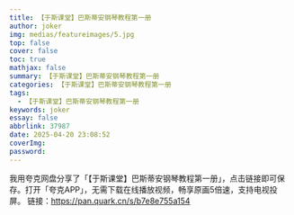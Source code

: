 ```yaml
---
title: 【于斯课堂】巴斯蒂安钢琴教程第一册
author: joker
img: medias/featureimages/5.jpg
top: false
cover: false
toc: true
mathjax: false
summary: 【于斯课堂】巴斯蒂安钢琴教程第一册
categories: 【于斯课堂】巴斯蒂安钢琴教程第一册
tags:
  - 【于斯课堂】巴斯蒂安钢琴教程第一册
keywords: joker
essay: false
abbrlink: 37987
date: 2025-04-20 23:08:52
coverImg:
password:
---
```


我用夸克网盘分享了「【于斯课堂】巴斯蒂安钢琴教程第一册」，点击链接即可保存。打开「夸克APP」，无需下载在线播放视频，畅享原画5倍速，支持电视投屏。
链接：https://pan.quark.cn/s/b7e8e755a154
